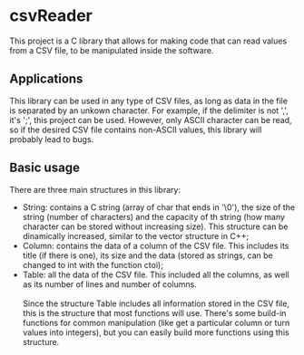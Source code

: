# csvReader
This project is a C library that allows for making code that can read values from a CSV file, to be manipulated inside the software.

## Applications
This library can be used in any type of CSV files, as long as data in the file is separated by an unkown character. For example, if the delimiter is not ',', it's ';', this project can be used. However, only ASCII character can be read, so if the desired CSV file contains non-ASCII values, this library will probably lead to bugs.

## Basic usage
There are three main structures in this library:
- String: contains a C string (array of char that ends in '\0'), the size of the string (number of characters) and the capacity of th string (how many character can be stored without increasing size). This structure can be dinamically increased, similar to the vector structure in C++;
- Column: contains the data of a column of the CSV file. This includes its title (if there is one), its size and the data (stored as strings, can be changed to int with the function ctoi);
- Table: all the data of the CSV file. This included all the columns, as well as its number of lines and number of columns.
<br><br>
Since the structure Table includes all information stored in the CSV file, this is the structure that most functions will use. There's some build-in functions for common manipulation (like get a particular column or turn values into integers), but you can easily build more functions using this structure.  
